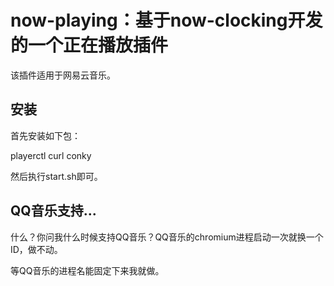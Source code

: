 # now-playing：基于now-clocking开发的一个正在播放插件

该插件适用于网易云音乐。

## 安装

首先安装如下包：

playerctl curl conky

然后执行start.sh即可。

## QQ音乐支持...

什么？你问我什么时候支持QQ音乐？QQ音乐的chromium进程启动一次就换一个ID，做不动。

等QQ音乐的进程名能固定下来我就做。
